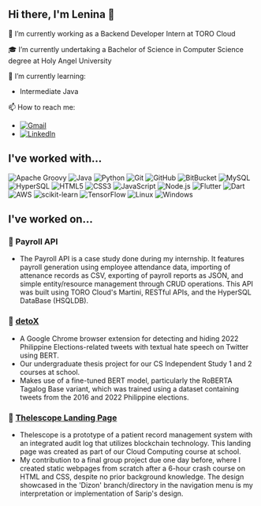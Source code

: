 ## Hi there, I'm Lenina 👋

🔭 I’m currently working as a Backend Developer Intern at TORO Cloud

🎓 I’m currently undertaking a Bachelor of Science in Computer Science degree at Holy Angel University

🌱 I’m currently learning:
- Intermediate Java

📫 How to reach me:
- [![Gmail](https://img.shields.io/badge/dleninajemima@gmail.com-232f3e?style=social&logo=gmail)](https://mail.google.com/mail/u/0/?fs=1&to=dleninajemima@gmail.com&su=SUBJECT&body=BODY&tf=cm)
- [![LinkedIn](https://img.shields.io/badge/lenina--dizon-232f3e?style=social&logo=linkedin)](https://www.linkedin.com/in/lenina-dizon/)

## I've worked with...

![Apache Groovy](https://img.shields.io/badge/Apache_Groovy-white?style=for-the-badge&logo=apache%20groovy&logoColor=white&color=4298b8)
![Java](https://img.shields.io/badge/Java-ed8b00?style=for-the-badge&logo=openjdk)
![Python](https://img.shields.io/badge/Python-3776AB?style=for-the-badge&logo=python&logoColor=white)
![Git](https://img.shields.io/badge/Git-f64d27?style=for-the-badge&logo=git&logoColor=white)
![GitHub](https://img.shields.io/badge/GitHub-1f2328?style=for-the-badge&logo=github&logoColor=white)
![BitBucket](https://img.shields.io/badge/BitBucket-2684ff?style=for-the-badge&logo=bitbucket&logoColor=white)
![MySQL](https://img.shields.io/badge/MySQL-00758f?style=for-the-badge&logo=mysql&logoColor=white&labelColor=f29111)
![HyperSQL](https://img.shields.io/badge/HyperSQL-255d84?style=for-the-badge&logo=hypersql&logoColor=white)
![HTML5](https://img.shields.io/badge/HTML5-E34F26?style=for-the-badge&logo=html5&logoColor=white)
![CSS3](https://img.shields.io/badge/CSS3-1572B6?style=for-the-badge&logo=css3&logoColor=white)
![JavaScript](https://img.shields.io/badge/JavaScript-F7DF1E?style=for-the-badge&logo=javascript&logoColor=black)
![Node.js](https://img.shields.io/badge/Node.js-417e38?style=for-the-badge&logo=node.js&logoColor=white)
![Flutter](https://img.shields.io/badge/Flutter-0468d7?style=for-the-badge&logo=flutter&logoColor=white)
![Dart](https://img.shields.io/badge/Dart-0c6291?style=for-the-badge&logo=dart&logoColor=white)
![AWS](https://img.shields.io/badge/AWS-232f3e?style=for-the-badge&logo=amazon-aws&logoColor=white&labelColor=ec7211)
![scikit-learn](https://img.shields.io/badge/scikit--learn-%23F7931E.svg?style=for-the-badge&logo=scikit-learn&logoColor=white)
![TensorFlow](https://img.shields.io/badge/TensorFlow-%23FF6F00.svg?style=for-the-badge&logo=TensorFlow&logoColor=white)
![Linux](https://img.shields.io/badge/Linux-FCC624?style=for-the-badge&logo=linux&logoColor=black)
![Windows](https://img.shields.io/badge/Windows-0078D6?style=for-the-badge&logo=windows&logoColor=white)

## I've worked on...

### 🧾 Payroll API
- The Payroll API is a case study done during my internship. It features payroll generation using employee attendance data, importing of attenance records as CSV, exporting of payroll reports as JSON, and simple entity/resource management through CRUD operations. This API was built using TORO Cloud's Martini, RESTful APIs, and the HyperSQL DataBase (HSQLDB).

### 💭 [detoX](https://github.com/lileona/detoX)
- A Google Chrome browser extension for detecting and hiding 2022 Philippine Elections-related tweets with textual hate speech on Twitter using BERT.
- Our undergraduate thesis project for our CS Independent Study 1 and 2 courses at school.
- Makes use of a fine-tuned BERT model, particularly the RoBERTA Tagalog Base variant, which was trained using a dataset containing tweets from the 2016 and 2022 Philippine elections.

### 🔭 [Thelescope Landing Page](https://github.com/lileona/thelescope-landing-page)
- Thelescope is a prototype of a patient record management system with an integrated audit log that utilizes blockchain technology. This landing page was created as part of our Cloud Computing course at school.
- My contribution to a final group project due one day before, where I created static webpages from scratch after a 6-hour crash course on HTML and CSS, despite no prior background knowledge. The design showcased in the 'Dizon' branch/directory in the navigation menu is my interpretation or implementation of Sarip's design.
